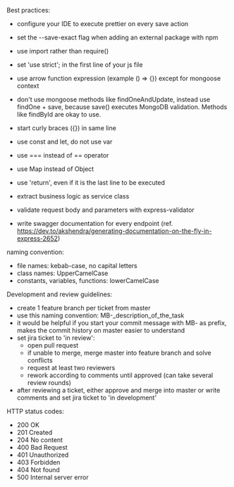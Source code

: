 Best practices:
- configure your IDE to execute prettier on every save action
- set the --save-exact flag when adding an external package with npm
- use import rather than require()
- set 'use strict'; in the first line of your js file
- use arrow function expression (example () => {}) except for mongoose context
- don't use mongoose methods like findOneAndUpdate, instead use findOne + save, because save() executes MongoDB validation. Methods like findById are okay to use.
- start curly braces ({}) in same line
- use const and let, do not use var
- use === instead of == operator
- use Map instead of Object
- use 'return', even if it is the last line to be executed

- extract business logic as service class
- validate request body and parameters with express-validator
- write swagger documentation for every endpoint (ref. https://dev.to/akshendra/generating-documentation-on-the-fly-in-express-2652)

naming convention:
- file names: kebab-case, no capital letters
- class names: UpperCamelCase
- constants, variables, functions: lowerCamelCase

Development and review guidelines:
- create 1 feature branch per ticket from master
- use this naming convention: MB-<JiraTicketNumber>_description_of_the_task
- it would be helpful if you start your commit message with MB-<JiraTicketNumber> as prefix, makes the commit history on master easier to understand
- set jira ticket to 'in review':
	- open pull request
	- if unable to merge, merge master into feature branch and solve conflicts
	- request at least two reviewers
	- rework according to comments until approved (can take several review rounds)
- after reviewing a ticket, either approve and merge into master or write comments and set jira ticket to 'in development'

HTTP status codes:
- 200 OK
- 201 Created
- 204 No content
- 400 Bad Request
- 401 Unauthorized
- 403 Forbidden
- 404 Not found
- 500 Internal server error